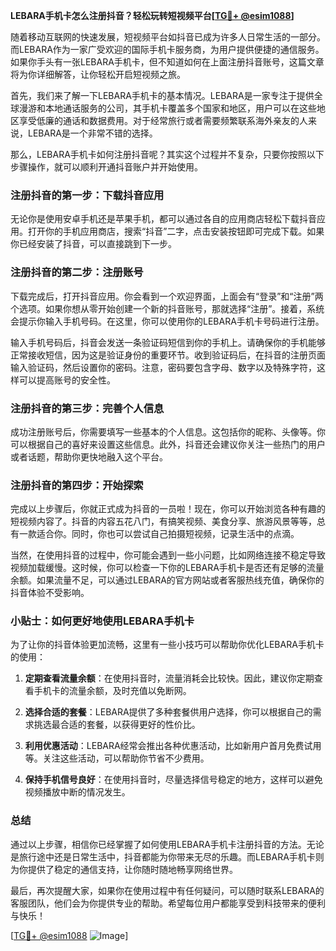 **LEBARA手机卡怎么注册抖音？轻松玩转短视频平台[[TG💪+ @esim1088](https://t.me/s/esim1088)]**

随着移动互联网的快速发展，短视频平台如抖音已成为许多人日常生活的一部分。而LEBARA作为一家广受欢迎的国际手机卡服务商，为用户提供便捷的通信服务。如果你手头有一张LEBARA手机卡，但不知道如何在上面注册抖音账号，这篇文章将为你详细解答，让你轻松开启短视频之旅。

首先，我们来了解一下LEBARA手机卡的基本情况。LEBARA是一家专注于提供全球漫游和本地通话服务的公司，其手机卡覆盖多个国家和地区，用户可以在这些地区享受低廉的通话和数据费用。对于经常旅行或者需要频繁联系海外亲友的人来说，LEBARA是一个非常不错的选择。

那么，LEBARA手机卡如何注册抖音呢？其实这个过程并不复杂，只要你按照以下步骤操作，就可以顺利开通抖音账户并开始使用。

### 注册抖音的第一步：下载抖音应用

无论你是使用安卓手机还是苹果手机，都可以通过各自的应用商店轻松下载抖音应用。打开你的手机应用商店，搜索“抖音”二字，点击安装按钮即可完成下载。如果你已经安装了抖音，可以直接跳到下一步。

### 注册抖音的第二步：注册账号

下载完成后，打开抖音应用。你会看到一个欢迎界面，上面会有“登录”和“注册”两个选项。如果你想从零开始创建一个新的抖音账号，那就选择“注册”。接着，系统会提示你输入手机号码。在这里，你可以使用你的LEBARA手机卡号码进行注册。

输入手机号码后，抖音会发送一条验证码短信到你的手机上。请确保你的手机能够正常接收短信，因为这是验证身份的重要环节。收到验证码后，在抖音的注册页面输入验证码，然后设置你的密码。注意，密码要包含字母、数字以及特殊字符，这样可以提高账号的安全性。

### 注册抖音的第三步：完善个人信息

成功注册账号后，你需要填写一些基本的个人信息。这包括你的昵称、头像等。你可以根据自己的喜好来设置这些信息。此外，抖音还会建议你关注一些热门的用户或者话题，帮助你更快地融入这个平台。

### 注册抖音的第四步：开始探索

完成以上步骤后，你就正式成为抖音的一员啦！现在，你可以开始浏览各种有趣的短视频内容了。抖音的内容五花八门，有搞笑视频、美食分享、旅游风景等等，总有一款适合你。同时，你也可以尝试自己拍摄短视频，记录生活中的点滴。

当然，在使用抖音的过程中，你可能会遇到一些小问题，比如网络连接不稳定导致视频加载缓慢。这时候，你可以检查一下你的LEBARA手机卡是否还有足够的流量余额。如果流量不足，可以通过LEBARA的官方网站或者客服热线充值，确保你的抖音体验不受影响。

### 小贴士：如何更好地使用LEBARA手机卡

为了让你的抖音体验更加流畅，这里有一些小技巧可以帮助你优化LEBARA手机卡的使用：

1. **定期查看流量余额**：在使用抖音时，流量消耗会比较快。因此，建议你定期查看手机卡的流量余额，及时充值以免断网。
   
2. **选择合适的套餐**：LEBARA提供了多种套餐供用户选择，你可以根据自己的需求挑选最合适的套餐，以获得更好的性价比。

3. **利用优惠活动**：LEBARA经常会推出各种优惠活动，比如新用户首月免费试用等。关注这些活动，可以帮助你节省不少费用。

4. **保持手机信号良好**：在使用抖音时，尽量选择信号稳定的地方，这样可以避免视频播放中断的情况发生。

### 总结

通过以上步骤，相信你已经掌握了如何使用LEBARA手机卡注册抖音的方法。无论是旅行途中还是日常生活中，抖音都能为你带来无尽的乐趣。而LEBARA手机卡则为你提供了稳定的通信支持，让你随时随地畅享网络世界。

最后，再次提醒大家，如果你在使用过程中有任何疑问，可以随时联系LEBARA的客服团队，他们会为你提供专业的帮助。希望每位用户都能享受到科技带来的便利与快乐！

[[TG💪+ @esim1088](https://t.me/s/esim1088) ![Image](https://i.postimg.cc/4NQfJmqS/Snipaste-2025-05-13-00-14-12.png)]